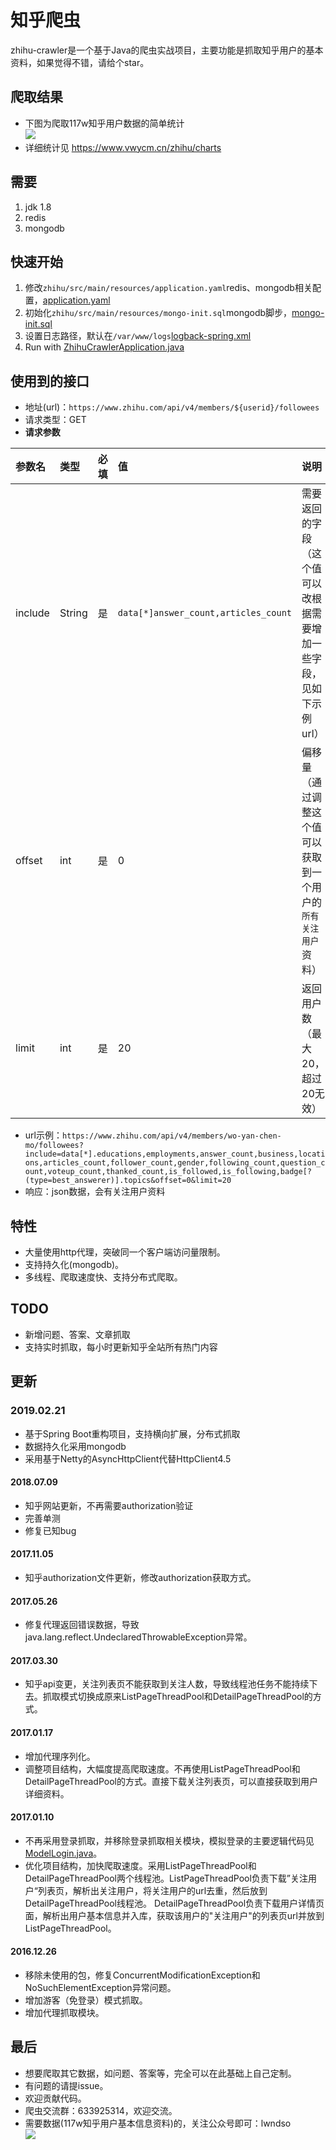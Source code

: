知乎爬虫
====
zhihu-crawler是一个基于Java的爬虫实战项目，主要功能是抓取知乎用户的基本资料，如果觉得不错，请给个star。
## 爬取结果
* 下图为爬取117w知乎用户数据的简单统计<br>
![](https://github.com/wycm/zhihu-crawler/blob/2.0/src/main/resources/img/zhihu-charts.png)
* 详细统计见 https://www.vwycm.cn/zhihu/charts

## 需要
1. jdk 1.8
2. redis
3. mongodb

## 快速开始
1. 修改```zhihu/src/main/resources/application.yaml```redis、mongodb相关配置，[application.yaml](https://github.com/wycm/zhihu-crawler/blob/3.0/zhihu/src/main/resources/application.yaml)
2. 初始化```zhihu/src/main/resources/mongo-init.sql```mongodb脚步，[mongo-init.sql](https://github.com/wycm/zhihu-crawler/blob/3.0/zhihu/src/main/resources/mongo-init.sql)
3. 设置日志路径，默认在`/var/www/logs`[logback-spring.xml](https://github.com/wycm/zhihu-crawler/blob/3.0/zhihu/src/main/resources/logback-spring.xml)
4. Run with [ZhihuCrawlerApplication.java](https://github.com/wycm/zhihu-crawler/blob/3.0/zhihu/src/main/java/com/github/wycm/zhihu/ZhihuCrawlerApplication.java )

## 使用到的接口
* 地址(url)：```https://www.zhihu.com/api/v4/members/${userid}/followees```
* 请求类型：GET
* **请求参数**

| 参数名 |类型 | 必填 | 值 | 说明|
| :------------ | :------------ | :------------ | :----- | :------------ |
| include | String | 是| ```data[*]answer_count,articles_count``` |需要返回的字段（这个值可以改根据需要增加一些字段，见如下示例url） |
| offset  | int    | 是| 0 | 偏移量（通过调整这个值可以获取到一个用户的```所有关注用户```资料） |
| limit   | int    | 是| 20 | 返回用户数（最大20，超过20无效） |

* url示例：```https://www.zhihu.com/api/v4/members/wo-yan-chen-mo/followees?include=data[*].educations,employments,answer_count,business,locations,articles_count,follower_count,gender,following_count,question_count,voteup_count,thanked_count,is_followed,is_following,badge[?(type=best_answerer)].topics&offset=0&limit=20```
* 响应：json数据，会有关注用户资料

## 特性
* 大量使用http代理，突破同一个客户端访问量限制。
* 支持持久化(mongodb)。
* 多线程、爬取速度快、支持分布式爬取。

## TODO
* 新增问题、答案、文章抓取
* 支持实时抓取，每小时更新知乎全站所有热门内容

## 更新

### 2019.02.21
* 基于Spring Boot重构项目，支持横向扩展，分布式抓取
* 数据持久化采用mongodb
* 采用基于Netty的AsyncHttpClient代替HttpClient4.5

#### 2018.07.09
* 知乎网站更新，不再需要authorization验证
* 完善单测
* 修复已知bug

#### 2017.11.05
* 知乎authorization文件更新，修改authorization获取方式。

#### 2017.05.26
* 修复代理返回错误数据，导致java.lang.reflect.UndeclaredThrowableException异常。

#### 2017.03.30
* 知乎api变更，关注列表页不能获取到关注人数，导致线程池任务不能持续下去。抓取模式切换成原来ListPageThreadPool和DetailPageThreadPool的方式。

#### 2017.01.17
* 增加代理序列化。
* 调整项目结构，大幅度提高爬取速度。不再使用ListPageThreadPool和DetailPageThreadPool的方式。直接下载关注列表页，可以直接获取到用户详细资料。

#### 2017.01.10
* 不再采用登录抓取，并移除登录抓取相关模块，模拟登录的主要逻辑代码见[ModelLogin.java](https://github.com/wycm/zhihu-crawler/blob/2.0/src/main/java/com/crawl/zhihu/ModelLogin.java)。
* 优化项目结构，加快爬取速度。采用ListPageThreadPool和DetailPageThreadPool两个线程池。ListPageThreadPool负责下载”关注用户“列表页，解析出关注用户，将关注用户的url去重，然后放到DetailPageThreadPool线程池。
DetailPageThreadPool负责下载用户详情页面，解析出用户基本信息并入库，获取该用户的"关注用户"的列表页url并放到ListPageThreadPool。

#### 2016.12.26
* 移除未使用的包，修复ConcurrentModificationException和NoSuchElementException异常问题。
* 增加游客（免登录）模式抓取。
* 增加代理抓取模块。


## 最后
* 想要爬取其它数据，如问题、答案等，完全可以在此基础上自己定制。
* 有问题的请提issue。
* 欢迎贡献代码。
* 爬虫交流群：633925314，欢迎交流。
* 需要数据(117w知乎用户基本信息资料)的，关注公众号即可：lwndso<br>
![](https://github.com/wycm/zhihu-crawler/blob/2.0/src/main/resources/img/wx.jpg)

